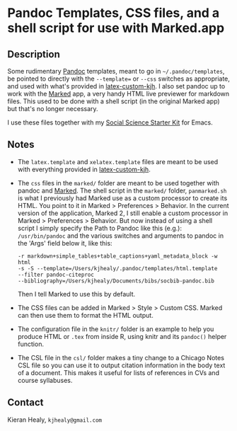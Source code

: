 # Pandoc Templates, CSS files, and a shell script for use with Marked.app

## Description

Some rudimentary [Pandoc](http://johnmacfarlane.net/pandoc/) templates, meant to go in `~/.pandoc/templates`, be pointed to directly with the `--template=` or `--css` switches as appropriate, and used with what's provided in [latex-custom-kjh](http://kjhealy.github.com/latex-custom-kjh/). I also set pandoc up to work with the  [Marked](http://marked2app.com/) app, a very handy HTML live previewer for markdown files. This used to be done with a shell script (in the original Marked app) but that's no longer necessary.

I use these files together with my [Social Science Starter Kit](http://kjhealy.github.com/emacs-starter-kit/) for Emacs.

## Notes

- The `latex.template` and `xelatex.template` files are meant to be
    used with everything provided in
    [latex-custom-kjh](http://github.com/kjhealy/latex-custom-kjh).
- The `css` files in the `marked/` folder are meant to be used
    together with pandoc and [Marked](http://markedapp.com/). The
    shell script in the `marked/` folder, `panmarked.sh` is what I
    previously had Marked use as a custom processor to create its
    HTML. You point to it in Marked > Preferences > Behavior. In the
    current version of the application, Marked 2, I still enable a
    custom processor in Marked > Preferences > Behavior. But now
    instead of using a shell script I simply specify the Path to
    Pandoc like this (e.g.): `/usr/bin/pandoc` and the various
    switches and arguments to pandoc in the 'Args' field below it,
    like this:
    
    ```
    -r markdown+simple_tables+table_captions+yaml_metadata_block -w html
    -s -S --template=/Users/kjhealy/.pandoc/templates/html.template
    --filter pandoc-citeproc
    --bibliography=/Users/kjhealy/Documents/bibs/socbib-pandoc.bib
    ```
    
    Then I tell Marked to use this by default.
- The CSS files can be added in Marked > Style > Custom CSS. Marked
  can then use them to format the HTML output.
- The configuration file in the `knitr/` folder is an example to help
  you produce HTML or `.tex` from inside R, using knitr and its `pandoc()` helper function.
- The CSL file in the `csl/` folder makes a tiny change to a Chicago Notes CSL file so you 
  can use it to output citation information in the body text of a document. This makes
  it useful for lists of references in CVs and course syllabuses. 


## Contact
Kieran Healy, `kjhealy@gmail.com`
